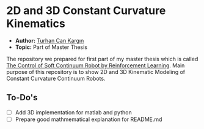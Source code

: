 # 2D and 3D Constant Curvature Kinematics
* **Author:** [Turhan Can Kargın](https://github.com/turhancan97)
* **Topic:** Part of Master Thesis


The repository we prepared for first part of my master thesis which is called [The Control of Soft Continuum Robot by Reinforcement Learning](https://github.com/turhancan97/RL-based-Control-of-a-Soft-Continuum-Robot). Main purpose of this repository is to show 2D and 3D Kinematic Modeling of Constant Curvature Continuum Robots.

## To-Do's
- [ ] Add 3D implementation for matlab and python
- [ ] Prepare good mathmematical explanation for README.md
